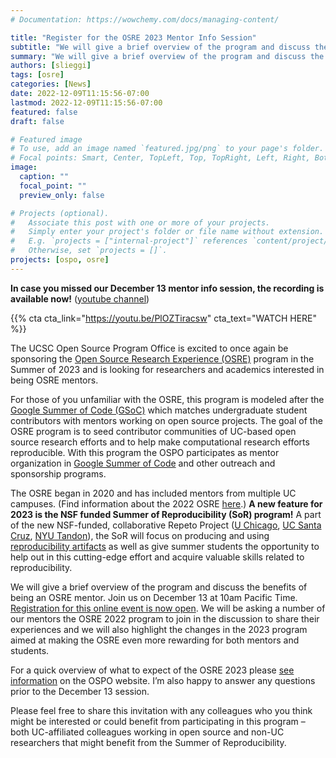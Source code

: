 ```yaml
---
# Documentation: https://wowchemy.com/docs/managing-content/

title: "Register for the OSRE 2023 Mentor Info Session"
subtitle: "We will give a brief overview of the program and discuss the benefits of being an OSRE mentor. Join us on December 13 at 10am Pacific Time."
summary: "We will give a brief overview of the program and discuss the benefits of being an OSRE mentor. Join us on December 13 at 10am Pacific Time. Registration is now open. We will be asking a number of our mentors the OSRE 2022 program to join in the discussion to share their experiences and we will also highlight the changes in the 2023 program aimed at making the OSRE even more rewarding for both mentors and students."
authors: [slieggi]
tags: [osre]
categories: [News]
date: 2022-12-09T11:15:56-07:00
lastmod: 2022-12-09T11:15:56-07:00
featured: false
draft: false

# Featured image
# To use, add an image named `featured.jpg/png` to your page's folder.
# Focal points: Smart, Center, TopLeft, Top, TopRight, Left, Right, BottomLeft, Bottom, BottomRight.
image:
  caption: ""
  focal_point: ""
  preview_only: false

# Projects (optional).
#   Associate this post with one or more of your projects.
#   Simply enter your project's folder or file name without extension.
#   E.g. `projects = ["internal-project"]` references `content/project/deep-learning/index.md`.
#   Otherwise, set `projects = []`.
projects: [ospo, osre]
---
```


**In case you missed our December 13 mentor info session, the recording is available now!** ([youtube channel](https://www.youtube.com/playlist?list=PLgEgostMUSe0uH-iqE3kUbsb-W_LRZaLv))

{{% cta cta_link="https://youtu.be/PlOZTiracsw" cta_text="WATCH HERE" %}}

The UCSC Open Source Program Office is excited to once again be sponsoring the [Open Source Research Experience (OSRE)](https://ospo.ucsc.edu/osre/) program in the Summer of 2023 and is looking for researchers and academics interested in being OSRE mentors.
 
For those of you unfamiliar with the OSRE, this program is modeled after the [Google Summer of Code (GSoC)](https://summerofcode.withgoogle.com/)  which matches undergraduate student contributors with mentors working on open source projects. The goal of the OSRE program is to seed contributor communities of UC-based open source research efforts and to help make computational research efforts reproducible. With this program the OSPO participates as mentor organization in [Google Summer of Code](https://summerofcode.withgoogle.com/) and other outreach and sponsorship programs.
 
The OSRE began in 2020 and has included mentors from multiple UC campuses. (Find information about the 2022 OSRE [here](https://cross.ucsc.edu/2022-osre/index.html).)  **A new feature for 2023 is the NSF funded Summer of Reproducibility (SoR) program!** A part of the new NSF-funded, collaborative Repeto Project ([U Chicago](https://www.nsf.gov/awardsearch/showAward?AWD_ID=2226406), [UC Santa Cruz](https://www.nsf.gov/awardsearch/showAward?AWD_ID=2226407), [NYU Tandon](https://www.nsf.gov/awardsearch/showAward?AWD_ID=2226408)), the SoR will focus on producing and using [reproducibility artifacts](https://www.acm.org/publications/policies/artifact-review-and-badging-current) as well as give summer students the opportunity to help out in this cutting-edge effort and acquire valuable skills related to reproducibility.
 
We will give a brief overview of the program and discuss the benefits of being an OSRE mentor. Join us on December 13 at 10am Pacific Time. [Registration for this online event is now open](https://forms.gle/gtR1tP6dFmEZ7VQZ6). We will be asking a number of our mentors the OSRE 2022 program to join in the discussion to share their experiences and we will also highlight the changes in the 2023 program aimed at making the OSRE even more rewarding for both mentors and students.
 
For a quick overview of what to expect of the OSRE 2023 please [see information](https://ospo.ucsc.edu/osre/) on the OSPO website. I’m also happy to answer any questions prior to the December 13 session.
 
Please feel free to share this invitation with any colleagues who you think might be interested or could benefit from participating in this program – both UC-affiliated colleagues working in open source and non-UC researchers that might benefit from the Summer of Reproducibility.